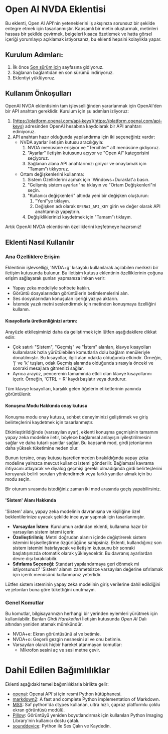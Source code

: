# Open AI NVDA Eklentisi

Bu eklenti, Open AI API'nin yeteneklerini iş akışınıza sorunsuz bir şekilde entegre etmek için tasarlanmıştır. Kapsamlı bir metin oluşturmak, metinleri hassas bir şekilde çevirmek, belgeleri kısaca özetlemek ve hatta görsel içeriği yorumlayıp açıklamak istiyorsanız, bu eklenti hepsini kolaylıkla yapar.

## Kurulum Adımları:

1. İlk önce [Son sürüm için](https://github.com/aaclause/nvda-OpenAI/releases) sayfasına gidiyoruz.
2. Sağlanan bağlantıdan en son sürümü indiriyoruz.
3. Eklentiyi yüklüyoruz.

## Kullanım Önkoşulları

OpenAI NVDA eklentisinin tam işlevselliğinden yararlanmak için OpenAI'den bir API anahtarı gereklidir. Kurulum için şu adımları izliyoruz:

1. [https://platform.openai.com/api-keys](https://platform.openai.com/api-keys) adresinden OpenAI hesabına kaydolarak bir API anahtarı ediniyoruz.
2. API anahtarı hazır olduğunda yapılandırma için iki seçeneğiniz vardır:
	- NVDA ayarlar iletişim kutusu aracılığıyla:
		1. NVDA menüsüne erişiyor ve "Tercihler" alt menüsüne gidiyoruz.
		2. "Ayarlar" iletişim kutusunu açıyor ve "Open AI" kategorisini seçiyoruz.
		3. Sağlanan alana API anahtarımızı giriyor ve onaylamak için "Tamam"ı tıklıyoruz.
	- Ortam değişkenlerini kullanma:
		1. Sistem Özelliklerini açmak için 'Windows+Duraklat'a basın.
		2. "Gelişmiş sistem ayarları"na tıklayın ve "Ortam Değişkenleri"ni seçin.
		3. "Kullanıcı değişkenleri" altında yeni bir değişken oluşturun:
			1. "Yeni"ye tıklayın.
			2. Değişken adı olarak `OPENAI_API_KEY` girin ve değer olarak API anahtarınızı yapıştırın.
		4. Değişikliklerinizi kaydetmek için "Tamam"ı tıklayın.

Artık OpenAI NVDA eklentisinin özelliklerini keşfetmeye hazırsınız!

## Eklenti Nasıl Kullanılır

### Ana Özelliklere Erişim

Eklentinin işlevselliği, 'NVDA+g' kısayolu kullanılarak açılabilen merkezi bir iletişim kutusunda bulunur. Bu iletişim kutusu eklentinin özelliklerinin çoğuna erişim sağlayarak şunları yapmanıza imkan verir:

- Yapay zeka modeliyle sohbete katılın.
- Görüntü dosyalarından görüntülerin betimlemelerini alın.
- Ses dosyalarından konuşulan içeriği yazıya aktarın.
- İstemde yazılı metni seslendirmek için metinden konuşmaya özelliğini kullanın.

#### Kısayollarla üretkenliğinizi artırın:

Arayüzle etkileşiminizi daha da geliştirmek için lütfen aşağıdakilere dikkat edin:

- Çok satırlı "Sistem", "Geçmiş" ve "İstem" alanları, klavye kısayolları kullanılarak hızla yürütülebilen komutlarla dolu bağlam menüleriyle donatılmıştır.
  Bu kısayollar, ilgili alan odakta olduğunda etkindir.
  Örneğin, 'j' ve 'k' tuşları, odak Geçmiş alanında olduğunda sırasıyla önceki ve sonraki mesajlara gitmenizi sağlar.
- Ayrıca arayüz, pencerenin tamamında etkili olan klavye kısayollarını içerir. Örneğin, 'CTRL + R' kaydı başlatır veya durdurur.

Tüm klavye kısayolları, karşılık gelen öğelerin etiketlerinin yanında görüntülenir.

#### Konuşma Modu Hakkında onay kutusu

Konuşma modu onay kutusu, sohbet deneyiminizi geliştirmek ve giriş belirteçlerini kaydetmek için tasarlanmıştır.

Etkinleştirildiğinde (varsayılan ayar), eklenti konuşma geçmişinin tamamını yapay zeka modeline iletir, böylece bağlamsal anlayışın iyileştirilmesini sağlar ve daha tutarlı yanıtlar sağlar. Bu kapsamlı mod, girdi jetonlarının daha yüksek tüketimine neden olur.

Bunun tersine, onay kutusu işaretlenmeden bırakıldığında yapay zeka modeline yalnızca mevcut kullanıcı istemi gönderilir. Bağlamsal kavrama ihtiyacını atlayarak ve diyalog geçmişi gerekli olmadığında girdi belirteçlerini koruyarak belirli soruları yönlendirmek veya farklı yanıtlar almak için bu modu seçin.

Bir oturum sırasında istediğiniz zaman iki mod arasında geçiş yapabilirsiniz.

#### 'Sistem' Alanı Hakkında

'Sistem' alanı, yapay zeka modelinin davranışına ve kişiliğine özel beklentilerinize uyacak şekilde ince ayar yapmak için tasarlanmıştır.

- **Varsayılan İstem**: Kurulumun ardından eklenti, kullanıma hazır bir varsayılan sistem istemi içerir.
- **Özelleştirilmiş**: Metni doğrudan alanın içinde değiştirerek sistem istemini kişiselleştirme özgürlüğüne sahipsiniz. Eklenti, kullandığınız son sistem istemini hatırlayacak ve iletişim kutusunu bir sonraki başlatışınızda otomatik olarak yükleyecektir. Bu davranış ayarlardan devre dışı bırakılabilir.
- **Sıfırlama Seçeneği**: Standart yapılandırmaya geri dönmek mi istiyorsunuz? 'Sistem' alanını zahmetsizce varsayılan değerine sıfırlamak için içerik menüsünü kullanmanız yeterlidir.

Lütfen sistem isteminin yapay zeka modelinin giriş verilerine dahil edildiğini ve jetonları buna göre tükettiğini unutmayın.

### Genel Komutlar

Bu komutlar, bilgisayarınızın herhangi bir yerinden eylemleri yürütmek için kullanılabilir. Bunları *Girdi Hareketleri* İletişim kutusunda *Open AI* Dalı altından yeniden atamak mümkündür.

- NVDA+e: Ekran görüntüsünü al ve betimle.
- NVDA+o: Geçerli gezgin nesnesini al ve onu betimle.
- Varsayılan olarak hiçbir hareket atanmayan komutlar:
    - Mikrofon sesini aç ve sesi metne çevir.

# Dahil Edilen Bağımlılıklar

Eklenti aşağıdaki temel bağımlılıklarla birlikte gelir:

- [openai](https://pypi.org/project/openai/): Openai API'si için resmi Python kütüphanesi.
- [markdown2](https://pypi.org/project/markdown2/): A fast and complete Python implementation of Markdown.
- [MSS](https://pypi.org/project/mss/): Saf python'da ctypes kullanan, ultra hızlı, çapraz platformlu çoklu ekran görüntüsü modülü.
- [Pillow](https://pypi.org/project/Pillow/): Görüntüyü yeniden boyutlandırmak için kullanılan Python Imaging Library'nin kullanıcı dostu çatalı.
- [sounddevice](https://pypi.org/project/sounddevice/): Python ile Ses Çalın ve Kaydedin.
